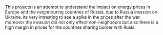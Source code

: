 This projects is an attempt to understand the impact on energy prices in Europe and the neighnouring countries of Russia, due to Russia invasion on Ukraine. its very intresting to see a spike in the prices after the war. 
moreover the invasion did not only effect non-neighbours but also there is a high margin in prices for the countries sharing border with Rusia.
